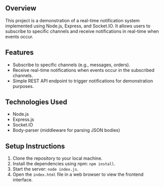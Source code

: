 
## Overview
This project is a demonstration of a real-time notification system implemented using Node.js, Express, and Socket.IO. It allows users to subscribe to specific channels and receive notifications in real-time when events occur.

## Features
- Subscribe to specific channels (e.g., messages, orders).
- Receive real-time notifications when events occur in the subscribed channels.
- Simple REST API endpoint to trigger notifications for demonstration purposes.

## Technologies Used
- Node.js
- Express.js
- Socket.IO
- Body-parser (middleware for parsing JSON bodies)


## Setup Instructions
1. Clone the repository to your local machine.
2. Install the dependencies using npm: `npm install`.
3. Start the server: `node index.js`.
4. Open the `index.html` file in a web browser to view the frontend interface.
